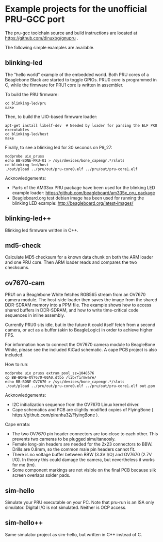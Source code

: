 # Example projects for the unofficial PRU-GCC port

The pru-gcc toolchain source and build instructions are located at https://github.com/dinuxbg/gnupru .

The following simple examples are available.

## blinking-led
The "hello world" example of the embedded world. Both PRU cores of a Beaglebone Black are started to toggle GPIOs. PRU0 core is programmed in C, while the firmware for PRU1 core is written in assembler.

To build the PRU firmware:

	cd blinking-led/pru
	make

Then, to build the UIO-based firmware loader:

	apt-get install libelf-dev	# Needed by loader for parsing the ELF PRU executables
	cd blinking-led/host
	make

Finally, to see a blinking led for 30 seconds on P9_27:

	modprobe uio_pruss
	echo BB-BONE-PRU-01 > /sys/devices/bone_capemgr.*/slots
	cd blinking-led/host
	./out/pload ../pru/out/pru-core0.elf ../pru/out/pru-core1.elf

Acknowledgements:
 * Parts of the AM33xx PRU package have been used for the blinking LED example loader: https://github.com/beagleboard/am335x_pru_package
 * Beagleboard.org test debian image has been used for running the blinking LED example: http://beagleboard.org/latest-images/

## blinking-led++
Blinking led firmware written in C++.

## md5-check
Calculate MD5 checksum for a known data chunk on both the ARM loader and one PRU core. Then ARM loader reads and compares the two checksums.

## ov7670-cam
PRU1 on a Beaglebone White fetches RGB565 stream from an OV7670 camera module. The host-side loader then saves the image from the shared DDR-SDRAM memory into a PPM file. The example shows how to access shared buffers in DDR-SDRAM, and how to write time-critical code sequences in inline assembly.

Currently PRU0 sits idle, but in the future it could itself fetch from a second camera, or act as a buffer (akin to BeagleLogic) in order to achieve higher FPS.

For information how to connect the OV7670 camera module to BeagleBone White, please see the included KiCad schematic. A cape PCB project is also included.

How to run:

	modprobe uio_pruss extram_pool_sz=1048576
	cp BB-BONE-OV7670-00A0.dtbo /lib/firmware/
	echo BB-BONE-OV7670 > /sys/devices/bone_capemgr.*/slots
	./out/pload ../pru/out/pru-core0.elf ../pru/out/pru-core1.elf out.ppm

Acknowledgements:
 * I2C initialization sequence from the OV7670 Linux kernel driver.
 * Cape schematics and PCB are slightly modified copies of FlyingBone ( https://github.com/piranha32/FlyingBone ).

Cape errata:
 * The two OV7670 pin header connectors are too close to each other. This prevents two cameras to be plugged simultaneosly.
 * Female long-pin headers are needed for the 2x23 connectors to BBW. Drills are 0.8mm, so the common male pin headers cannot fit.
 * There is no voltage buffer between BBW (3.3V I/O) and OV7670 (2.7V I/O). In theory this could damage the camera, but nevertheless it works for me (tm).
 * Some component markings are not visible on the final PCB because silk screen overlaps solder pads.

## sim-hello
Simulate your PRU executable on your PC. Note that pru-run is an ISA only simulator. Digital I/O is not simulated. Neither is OCP access.

## sim-hello++
Same simulator project as sim-hello, but written in C++ instead of C.
